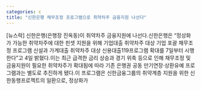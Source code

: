 ```yaml
---
categories: c
title: "신한은행 채무조정 프로그램으로 취약차주 금융지원 나선다"
---
```

[뉴스락] 신한은행(은행장 진옥동)이 취약차주 금융지원에 나선다.신한은행은 “정상화가 가능한 취약차주에 대한 핀셋 지원을 위해 기업대출 취약차주 대상 기업 포괄 채무조정 프로그램 신설과 가계대출 취약차주 대상 신용대출119프로그램 확대를 7일부터 시행한다”고 4일 밝혔다.이는 최근 급격한 금리 상승과 경기 위축 등으로 인해 채무조정 및 금융지원이 필요한 취약차주가 확대됨에 따라 기존 은행권 공동 만기연장·상환유예 프로그램과는 별도로 추진하게 됐다.이 프로그램은 신한금융그룹의 취약계층 지원을 위한 신한동행프로젝트의 일환으로, 정상화가